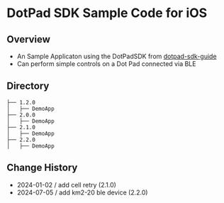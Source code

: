 # DotPad SDK Sample Code for iOS

## Overview
* An Sample Applicaton using the DotPadSDK from [dotpad-sdk-guide](https://github.com/dotincorp/dotpad-sdk-guide)
* Can perform simple controls on a Dot Pad connected via BLE

## Directory
```
├── 1.2.0
│   ├── DemoApp
├── 2.0.0
│   ├── DemoApp
├── 2.1.0
│   ├── DemoApp
├── 2.2.0
│   ├── DemoApp
```

## Change History
- 2024-01-02 / add cell retry (2.1.0)
- 2024-07-05 / add km2-20 ble device (2.2.0)